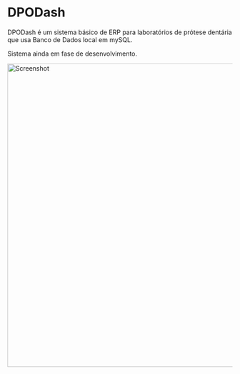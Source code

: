 # DPODash
DPODash é um sistema básico de ERP para laboratórios de prótese dentária que usa Banco de Dados local em mySQL.

Sistema ainda em fase de desenvolvimento.

<img src="https://i.ibb.co/4Fqj1L8/Capture-DPODash-13-01-2021.png" width="980" height="680" title="Screenshot">
